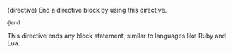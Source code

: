 (directive)
End a directive block by using this directive.

```textwire
@end
```

This directive ends any block statement, similar to languages like Ruby and Lua.